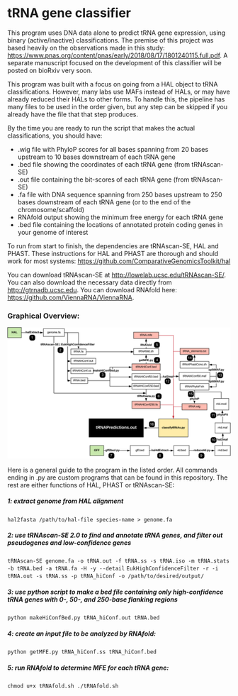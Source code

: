 # tRNA gene classifier

This program uses DNA data alone to predict tRNA gene expression, using binary (active/inactive) classifications. The premise of this project was based heavily on the observations made in this study: https://www.pnas.org/content/pnas/early/2018/08/17/1801240115.full.pdf. A separate manuscript focused on the development of this classifier will be posted on bioRxiv very soon.

This program was built with a focus on going from a HAL object to tRNA classifications. However, many labs use MAFs instead of HALs, or may have already reduced their HALs to other forms. To handle this, the pipeline has many files to be used in the order given, but any step can be skipped if you already have the file that that step produces.

By the time you are ready to run the script that makes the actual classifications, you should have:
- .wig file with PhyloP scores for all bases spanning from 20 bases upstream to 10 bases downstream of each tRNA gene
- .bed file showing the coordinates of each tRNA gene (from tRNAscan-SE)
- .out file containing the bit-scores of each tRNA gene (from tRNAscan-SE)
- .fa file with DNA sequence spanning from 250 bases upstream to 250 bases downstream of each tRNA gene (or to the end of the chromosome/scaffold)
- RNAfold output showing the minimum free energy for each tRNA gene
- .bed file containing the locations of annotated protein coding genes in your genome of interest

To run from start to finish, the dependencies are tRNAscan-SE, HAL and PHAST. These instructions for HAL and PHAST are thorough and should work for most systems: https://github.com/ComparativeGenomicsToolkit/hal

You can download tRNAscan-SE at http://lowelab.ucsc.edu/tRNAscan-SE/. You can also download the necessary data directly from http://gtrnadb.ucsc.edu. You can download RNAfold here: https://github.com/ViennaRNA/ViennaRNA.

### Graphical Overview:

<img src='classifierPipelineNew.png' alt='classifier pipeline' width='800'/>

Here is a general guide to the program in the listed order. All commands ending in .py are custom programs that can be found in this repository. The rest are either functions of HAL, PHAST or tRNAscan-SE:

##### 1: extract genome from HAL alignment
`hal2fasta /path/to/hal-file species-name > genome.fa`
##### 2: use tRNAscan-SE 2.0 to find and annotate tRNA genes, and filter out pseudogenes and low-confidence genes
`tRNAscan-SE genome.fa -o tRNA.out -f tRNA.ss -s tRNA.iso -m tRNA.stats -b tRNA.bed -a tRNA.fa -H -y --detail`
`EukHighConfidenceFilter -r -i tRNA.out -s tRNA.ss -p tRNA_hiConf -o /path/to/desired/output/`
##### 3: use python script to make a bed file containing only high-confidence tRNA genes with 0-, 50-, and 250-base flanking regions
`python makeHiConfBed.py tRNA_hiConf.out tRNA.bed`
##### 4: create an input file to be analyzed by RNAfold:
`python getMFE.py tRNA_hiConf.ss tRNA_hiConf.bed`
##### 5: run RNAfold to determine MFE for each tRNA gene:
`chmod u+x tRNAfold.sh
./tRNAfold.sh`




